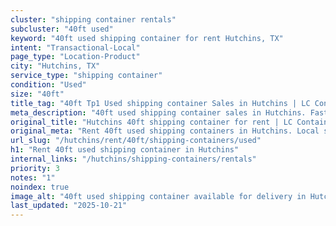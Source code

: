 ```yaml
---
cluster: "shipping container rentals"
subcluster: "40ft used"
keyword: "40ft used shipping container for rent Hutchins, TX"
intent: "Transactional-Local"
page_type: "Location-Product"
city: "Hutchins, TX"
service_type: "shipping container"
condition: "Used"
size: "40ft"
title_tag: "40ft Tp1 Used shipping container Sales in Hutchins | LC Container"
meta_description: "40ft used shipping container sales in Hutchins. Fast delivery, competitive pricing. Serving shipping containers area. Quote ID: AN5. Call (214) 524-4168 for your free quote today."
original_title: "Hutchins 40ft shipping container for rent | LC Container"
original_meta: "Rent 40ft used shipping containers in Hutchins. Local since 2003. Flexible rental terms. Same-week delivery available. Get your free quote — call (214) 524-4..."
url_slug: "/hutchins/rent/40ft/shipping-containers/used"
h1: "Rent 40ft used shipping container in Hutchins"
internal_links: "/hutchins/shipping-containers/rentals"
priority: 3
notes: "1"
noindex: true
image_alt: "40ft used shipping container available for delivery in Hutchins"
last_updated: "2025-10-21"
---
```


<!-- TODO: Add unique city/inventory copy, images, and internal links here. -->
